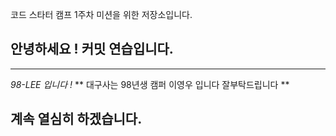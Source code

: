 코드 스타터 캠프 1주차 미션을 위한 저장소입니다.
## 안녕하세요 ! 커밋 연습입니다. 
___
_98-LEE 입니다 !_
** 대구사는 98년생 캠퍼 이영우 입니다 잘부탁드립니다 **
## 계속 열심히 하겠습니다.

